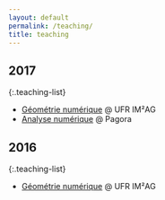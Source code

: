 ```yaml
---
layout: default
permalink: /teaching/
title: teaching
---
```


## 2017

{:.teaching-list}
* [Géométrie numérique](geo-num-2017/) @ UFR IM²AG
* [Analyse numérique](analyse-num-2017/) @ Pagora

## 2016

{:.teaching-list}
*  [Géométrie numérique](geo-num-2016/)  @ UFR IM²AG
